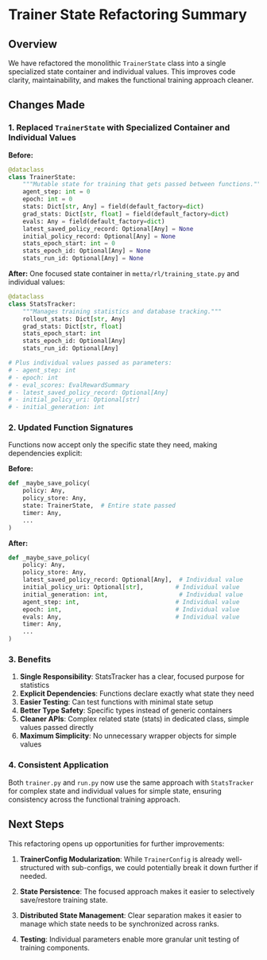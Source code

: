 # Trainer State Refactoring Summary

## Overview

We have refactored the monolithic `TrainerState` class into a single specialized state container and individual values. This improves code clarity, maintainability, and makes the functional training approach cleaner.

## Changes Made

### 1. Replaced `TrainerState` with Specialized Container and Individual Values

**Before:**
```python
@dataclass
class TrainerState:
    """Mutable state for training that gets passed between functions."""
    agent_step: int = 0
    epoch: int = 0
    stats: Dict[str, Any] = field(default_factory=dict)
    grad_stats: Dict[str, float] = field(default_factory=dict)
    evals: Any = field(default_factory=dict)
    latest_saved_policy_record: Optional[Any] = None
    initial_policy_record: Optional[Any] = None
    stats_epoch_start: int = 0
    stats_epoch_id: Optional[Any] = None
    stats_run_id: Optional[Any] = None
```

**After:** One focused state container in `metta/rl/training_state.py` and individual values:

```python
@dataclass
class StatsTracker:
    """Manages training statistics and database tracking."""
    rollout_stats: Dict[str, Any]
    grad_stats: Dict[str, float]
    stats_epoch_start: int
    stats_epoch_id: Optional[Any]
    stats_run_id: Optional[Any]

# Plus individual values passed as parameters:
# - agent_step: int
# - epoch: int
# - eval_scores: EvalRewardSummary
# - latest_saved_policy_record: Optional[Any]
# - initial_policy_uri: Optional[str]
# - initial_generation: int
```

### 2. Updated Function Signatures

Functions now accept only the specific state they need, making dependencies explicit:

**Before:**
```python
def _maybe_save_policy(
    policy: Any,
    policy_store: Any,
    state: TrainerState,  # Entire state passed
    timer: Any,
    ...
)
```

**After:**
```python
def _maybe_save_policy(
    policy: Any,
    policy_store: Any,
    latest_saved_policy_record: Optional[Any],  # Individual value
    initial_policy_uri: Optional[str],         # Individual value
    initial_generation: int,                    # Individual value
    agent_step: int,                           # Individual value
    epoch: int,                                # Individual value
    evals: Any,                                # Individual value
    timer: Any,
    ...
)
```

### 3. Benefits

1. **Single Responsibility**: StatsTracker has a clear, focused purpose for statistics
2. **Explicit Dependencies**: Functions declare exactly what state they need
3. **Easier Testing**: Can test functions with minimal state setup
4. **Better Type Safety**: Specific types instead of generic containers
5. **Cleaner APIs**: Complex related state (stats) in dedicated class, simple values passed directly
6. **Maximum Simplicity**: No unnecessary wrapper objects for simple values

### 4. Consistent Application

Both `trainer.py` and `run.py` now use the same approach with `StatsTracker` for complex state and individual values for simple state, ensuring consistency across the functional training approach.

## Next Steps

This refactoring opens up opportunities for further improvements:

1. **TrainerConfig Modularization**: While `TrainerConfig` is already well-structured with sub-configs, we could potentially break it down further if needed.

2. **State Persistence**: The focused approach makes it easier to selectively save/restore training state.

3. **Distributed State Management**: Clear separation makes it easier to manage which state needs to be synchronized across ranks.

4. **Testing**: Individual parameters enable more granular unit testing of training components.

